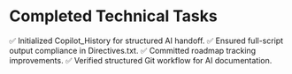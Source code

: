 # Completed Technical Tasks
✅ Initialized Copilot_History for structured AI handoff.
✅ Ensured full-script output compliance in Directives.txt.
✅ Committed roadmap tracking improvements.
✅ Verified structured Git workflow for AI documentation.
